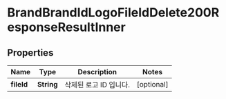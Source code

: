 

# BrandBrandIdLogoFileIdDelete200ResponseResultInner


## Properties

| Name | Type | Description | Notes |
|------------ | ------------- | ------------- | -------------|
|**fileId** | **String** | 삭제된 로고 ID 입니다. |  [optional] |



